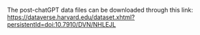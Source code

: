 The post-chatGPT data files can be downloaded through this link: https://dataverse.harvard.edu/dataset.xhtml?persistentId=doi:10.7910/DVN/NHLEJL
